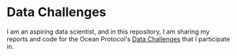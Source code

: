 # Data Challenges

I am an aspiring data scientist, and in this repository, I am sharing my reports and code for the Ocean Protocol's [Data Challenges](https://oceanprotocol.com/earn/data-challenges/) that I participate in.


